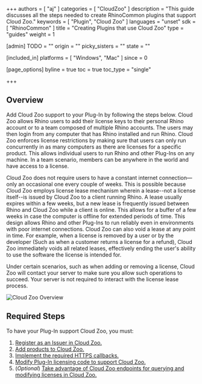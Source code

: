 +++
authors = [ "aj" ]
categories = [ "CloudZoo" ]
description = "This guide discusses all the steps needed to create RhinoCommon plugins that support Cloud Zoo."
keywords = [ "Plugin", "Cloud Zoo" ]
languages = "unset"
sdk = [ "RhinoCommon" ]
title = "Creating Plugins that use Cloud Zoo"
type = "guides"
weight = 1

[admin]
TODO = ""
origin = ""
picky_sisters = ""
state = ""

[included_in]
platforms = [ "Windows", "Mac" ]
since = 0

[page_options]
byline = true
toc = true
toc_type = "single"

+++


## Overview

Add Cloud Zoo support to your Plug-In by following the steps below. Cloud Zoo allows Rhino users to add their license keys to their personal Rhino account or to a team composed of multiple Rhino accounts. The users may then login from any computer that has Rhino installed and run Rhino. Cloud Zoo enforces license restrictions by making sure that users can only run concurrently in as many computers as there are licenses for a specific product. This allows individual users to run Rhino and other Plug-Ins on any machine. In a team scenario, members can be anywhere in the world and have access to a license. 

Cloud Zoo does not require users to have a constant internet connection—only an occasional one every couple of weeks. This is possible because Cloud Zoo employs license lease mechanism wherein a lease--not a license itself--is issued by Cloud Zoo to a client running Rhino. A lease usually expires within a few weeks, but a new lease is frequently issued between Rhino and Cloud Zoo while a client is online. This allows for a buffer of a few weeks in case the computer is offline for extended periods of time. This design allows Rhino and other Plug-Ins to run reliably even in environments with poor internet connections. Cloud Zoo can also void a lease at any point in time. For example, when a license is removed by a user or by the developer (Such as when a customer returns a license for a refund), Cloud Zoo immediately voids all related leases, effectively ending the user's ability to use the software the license is intended for.

Under certain scenarios, such as when adding or removing a license, Cloud Zoo will contact your server to make sure you allow such operations to succeed. Your server is not required to interact with the license lease process.

![Cloud Zoo Overview](/images/cz-overview.png)

## Required Steps

To have your Plug-In support Cloud Zoo, you must:
 1. [Register as an Issuer in Cloud Zoo.](/guides/rhinocommon/cloudzoo/cloudzoo-register-plugin)
 2. [Add products to Cloud Zoo.](/guides/rhinocommon/cloudzoo/cloudzoo-add-products)
 3. [Implement the required HTTPS callbacks.](/guides/rhinocommon/cloudzoo/cloudzoo-implement-http-callbacks)
 4. [Modify Plug-In licensing code to support Cloud Zoo.](/guides/rhinocommon/cloudzoo/cloudzoo-modify-plugin-licensing-code)
 5. (*Optional*) [Take advantage of Cloud Zoo endpoints for querying and modifying licenses in Cloud Zoo.](/guides/rhinocommon/cloudzoo/cloudzoo-optional-endpoints)


